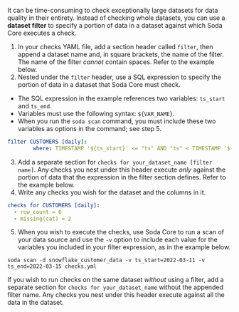 It can be time-consuming to check exceptionally large datasets for data quality in their entirety. Instead of checking whole datasets, you can use a **dataset filter** to specify a portion of data in a dataset against which Soda Core executes a check. 

1. In your checks YAML file, add a section header called `filter`, then append a dataset name and, in square brackets, the name of the filter. The name of the filter *cannot* contain spaces. Refer to the example below.
2. Nested under the `filter` header, use a SQL expression to specify the portion of data in a dataset that Soda Core must check. 
* The SQL expression in the example references two variables: `ts_start` and `ts_end`. 
* Variables must use the following syntax: `${VAR_NAME}`. 
* When you run the `soda scan` command, you must include these two variables as options in the command; see step 5.
```yaml
filter CUSTOMERS [daily]:
        where: TIMESTAMP '${ts_start}' <= "ts" AND "ts" < TIMESTAMP '${ts_end}'
```
3. Add a separate section for `checks for your_dataset_name [filter name]`. Any checks you nest under this header execute *only* against the portion of data that the expression in the filter section defines. Refer to the example below.
4. Write any checks you wish for the dataset and the columns in it.
```yaml
checks for CUSTOMERS [daily]:
  - row_count = 6
  - missing(cat) = 2
```
5. When you wish to execute the checks, use Soda Core to run a scan of your data source and use the `-v` option to include each value for the variables you included in your filter expression, as in the example below. 
```shell
soda scan -d snowflake_customer_data -v ts_start=2022-03-11 -v ts_end=2022-03-15 checks.yml
```

If you wish to run checks on the same dataset *without* using a filter, add a separate section for `checks for your_dataset_name` without the appended filter name. Any checks you nest under this header execute against all the data in the dataset. 